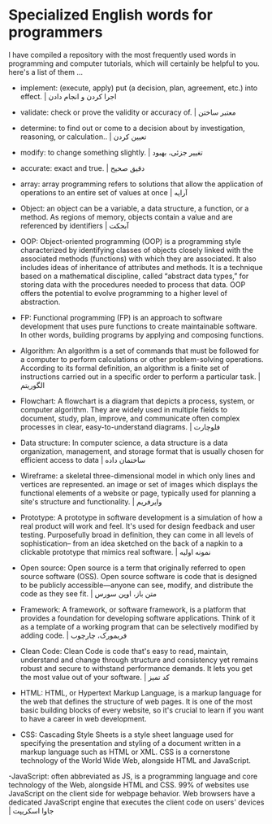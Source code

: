 # Specialized English words for programmers
I have compiled a repository with the most frequently used words in programming and computer tutorials, which will certainly be helpful to you.
here's a list of them ...

- implement: (execute, apply) put (a decision, plan, agreement, etc.) into effect. | اجرا کردن و انجام دادن
- validate: check or prove the validity or accuracy of. |  معتبر ساختن
- determine: to find out or come to a decision about by investigation, reasoning, or calculation.. | تعیین کردن
- modify: to change something slightly. | تغییر جزئی، بهبود
- accurate: exact and true. | دقیق صحیح
- array: array programming refers to solutions that allow the application of operations to an entire set of values at once | آرایه
- Object: an object can be a variable, a data structure, a function, or a method. As regions of memory, objects contain a value and are referenced by identifiers | آبجکت

- OOP: Object-oriented programming (OOP) is a programming style characterized by identifying classes of objects closely linked with the associated methods (functions) with which they are associated. It also includes ideas of inheritance of attributes and methods. It is a technique based on a mathematical discipline, called “abstract data types,” for storing data with the procedures needed to process that data. OOP offers the potential to evolve programming to a higher level of abstraction.

- FP: Functional programming (FP) is an approach to software development that uses pure functions to create maintainable software. In other words, building programs by applying and composing functions.

- Algorithm: An algorithm is a set of commands that must be followed for a computer to perform calculations or other problem-solving operations. According to its formal definition, an algorithm is a finite set of instructions carried out in a specific order to perform a particular task. | الگوریتم

- Flowchart: A flowchart is a diagram that depicts a process, system, or computer algorithm. They are widely used in multiple fields to document, study, plan, improve, and communicate often complex processes in clear, easy-to-understand diagrams. | فلوچارت

- Data structure: In computer science, a data structure is a data organization, management, and storage format that is usually chosen for efficient access to data | ساختمان داده

- Wireframe: a skeletal three-dimensional model in which only lines and vertices are represented.
an image or set of images which displays the functional elements of a website or page, typically used for planning a site's structure and functionality. | وایرفریم

- Prototype: A prototype in software development is a simulation of how a real product will work and feel. It's used for design feedback and user testing. Purposefully broad in definition, they can come in all levels of sophistication– from an idea sketched on the back of a napkin to a clickable prototype that mimics real software. | نمونه اولیه

- Open source: Open source is a term that originally referred to open source software (OSS). Open source software is code that is designed to be publicly accessible—anyone can see, modify, and distribute the code as they see fit. | متن باز، اوپن سورس

- Framework: A framework, or software framework, is a platform that provides a foundation for developing software applications. Think of it as a template of a working program that can be selectively modified by adding code. | فریمورک، چارچوب

- Clean Code: Clean Code is code that's easy to read, maintain, understand and change through structure and consistency yet remains robust and secure to withstand performance demands. It lets you get the most value out of your software. | کد تمیز

- HTML: HTML, or Hypertext Markup Language, is a markup language for the web that defines the structure of web pages. It is one of the most basic building blocks of every website, so it's crucial to learn if you want to have a career in web development. 

- CSS: Cascading Style Sheets is a style sheet language used for specifying the presentation and styling of a document written in a markup language such as HTML or XML. CSS is a cornerstone technology of the World Wide Web, alongside HTML and JavaScript.

-JavaScript: often abbreviated as JS, is a programming language and core technology of the Web, alongside HTML and CSS. 99% of websites use JavaScript on the client side for webpage behavior. Web browsers have a dedicated JavaScript engine that executes the client code on users' devices | جاوا اسکریپت

